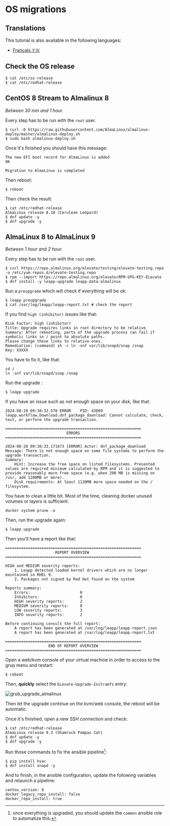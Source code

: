 # OS migrations

## Translations

This tutorial is also available in the following languages:
* [Français 🇫🇷](../translations/fr/tutorials/os_migrations.md)

## Check the OS release

```shell
$ cat /etc/os-release
$ cat /etc/redhat-release
```

## CentOS 8 Stream to Almalinux 8

_Between 30 min and 1 hour._

Every step has to be run with the `root` user.

```shell
$ curl -O https://raw.githubusercontent.com/AlmaLinux/almalinux-deploy/master/almalinux-deploy.sh
$ sudo bash almalinux-deploy.sh
```

Once it's finished you should have this message:

```shell
The new EFI boot record for AlmaLinux is added                        OK

Migration to AlmaLinux is completed
```

Then reboot:

```shell
$ reboot
```

Then check the result:

```shell
$ cat /etc/redhat-release
AlmaLinux release 8.10 (Cerulean Leopard)
$ dnf update -y
$ dnf upgrade -y
```

## AlmaLinux 8 to AlmaLinux 9

_Between 1 hour and 2 hour._

Every step has to be run with the `root` user.

```shell
$ curl https://repo.almalinux.org/elevate/testing/elevate-testing.repo -o /etc/yum.repos.d/elevate-testing.repo
$ rpm --import https://repo.almalinux.org/elevate/RPM-GPG-KEY-ELevate
$ dnf install -y leapp-upgrade leapp-data-almalinux
```

Run a `preupgrade` which will check if everything will be ok:

```shell
$ leapp preupgrade
$ cat /var/log/leapp/leapp-report.txt # check the report
```

If you find `high (inhibitor)` issues like that:

```
Risk Factor: high (inhibitor)
Title: Upgrade requires links in root directory to be relative
Summary: After rebooting, parts of the upgrade process can fail if symbolic links in / point to absolute paths.
Please change these links to relative ones.
Remediation: [command] sh -c ln -snf var/lib/snapd/snap /snap
Key: XXXXX
```

You have to fix it, like that:

```shell
cd /
ln -snf var/lib/snapd/snap /snap
```

Run the upgrade :

```shell
$ leapp upgrade
```

If you have an issue such as not enough space on your disk, like that:

```
2024-08-20 09:38:32.570 ERROR    PID: 43069 leapp.workflow.Download.dnf_package_download: Cannot calculate, check, test, or perform the upgrade transaction.

============================================================
                           ERRORS
============================================================

2024-08-20 09:38:33.171673 [ERROR] Actor: dnf_package_download
Message: There is not enough space on some file systems to perform the upgrade transaction.
Summary:
    Hint: Increase the free space on listed filesystems. Presented values are required minimum calculated by RPM and it is suggested to provide reasonably more free space (e.g. when 200 MB is missing on /usr, add 1200MB or more).
    Disk requirements: At least 1120MB more space needed on the / filesystem.
```

You have to clean a little bit. Most of the time, cleaning docker unused volumes or layers is sufficient:

```shell
docker system prune -a
```

Then, run the upgrade again:

```shell
$ leapp upgrade
```

Then you'll have a report like that:

```shell
============================================================
                      REPORT OVERVIEW
============================================================

HIGH and MEDIUM severity reports:
    1. Leapp detected loaded kernel drivers which are no longer maintained in RHEL 9.
    2. Packages not signed by Red Hat found on the system

Reports summary:
    Errors:                      0
    Inhibitors:                  0
    HIGH severity reports:       2
    MEDIUM severity reports:     0
    LOW severity reports:        3
    INFO severity reports:       2

Before continuing consult the full report:
    A report has been generated at /var/log/leapp/leapp-report.json
    A report has been generated at /var/log/leapp/leapp-report.txt

============================================================
                   END OF REPORT OVERVIEW
============================================================
```

Open a web/kvm console of your virtual machine in order to access to the grup menu and restart:

```shell
$ reboot
```

Then, __quickly__ select the `ELevate-Upgrade-Initramfs` entry:

![grub_upgrade_almalinux](../../../img/grub_upgrade_almalinux.png)

Then let the upgrade continue on the kvm/web console, the reboot will be automatic.

Once it's finished, open a new SSH connection and check:

```shell
$ cat /etc/redhat-release
AlmaLinux release 9.3 (Shamrock Pampas Cat)
$ dnf update -y
$ dnf upgrade -y
```

Run those commands to fix the ansible pipeline[^1]:

```shell
$ pip install hvac
$ dnf install snapd -y
```

[^1]: once everything is upgraded, you should update the `common` ansible role to automatize this.

And to finish, in the ansible configuration, update the following variables and relaunch a pipeline:

```shell
centos_version: 9
docker_legacy_repo_install: false
docker_repo_install: true
```
